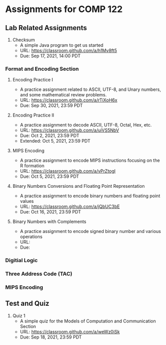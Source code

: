 # Assignments for COMP 122


## Lab Related Assignments
1. Checksum
   - A simple Java program to get us started
   - URL: https://classroom.github.com/a/h1Mv8ft5
   - Due: Sep 17, 2021, 14:00 PDT


### Format and Encoding Section
1. Encoding Practice I 
   - A practice assignment related to ASCII, UTF-8, and Unary numbers, and some mathematical review problems. 
   - URL: https://classroom.github.com/a/rTiXoH6x
   - Due: Sep 30, 2021, 23:59 PDT

1. Encoding Practice II
   - A practice assignment to decode ASCII, UTF-8, Octal, Hex, etc.
   - URL: https://classroom.github.com/a/uiVS5NbV
   - Due: Oct 2, 2021, 23:59 PDT
   - Extended: Oct 5, 2021, 23:59 PDT

1. MIPS Encoding
   - A practice assignment to encode MIPS instructions focusing on the R formation
   - URL: https://classroom.github.com/a/vPrZtogl
   - Due: Oct 5, 2021, 23:59 PDT

1. Binary Numbers Conversions and Floating Point Representation
   - A practice assignment to encode binary numbers and floating point values
   - URL: https://classroom.github.com/a/jQbUC3bE
   - Due: Oct 16, 2021, 23:59 PDT

1. Binary Numbers with Complements
   - A practice assignment to encode signed binary number and various operations
   - URL:
   - Due: 

### Digitial Logic
### Three Address Code (TAC)
### MIPS Encoding


## Test and Quiz

1. Quiz 1
   - A simple quiz for the Models of Computation and Communication Section
   - URL: https://classroom.github.com/a/weWz0iSk
   - Due: Sep 18, 2021, 23:59 PDT


